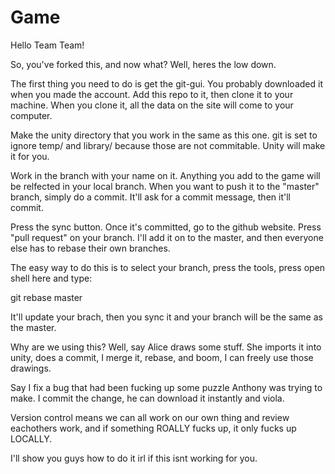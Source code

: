 Game
====

Hello Team Team!

So, you've forked this, and now what? Well, heres the low down.

The first thing you need to do is get the git-gui. You probably downloaded it when you made the account. 
Add this repo to it, then clone it to your machine. When you clone it, all the data on the site will come to your computer.

Make the unity directory that you work in the same as this one. git is set to ignore temp/ and library/ because those
are not commitable. Unity will make it for you.

Work in the branch with your name on it. Anything you add to the game will be relfected in your local branch. When
you want to push it to the "master" branch, simply do a commit. It'll ask for a commit message, then it'll commit.

Press the sync button. Once it's committed, go to the github website. Press "pull request" on your branch. I'll add it 
on to the master, and then everyone else has to rebase their own branches.

The easy way to do this is to select your branch, press the tools, press open shell here and type:

git rebase master

It'll update your brach, then you sync it and your branch will be the same as the master.

Why are we using this? Well, say Alice draws some stuff. She imports it into unity, does a commit, I merge it, rebase,
and boom, I can freely use those drawings. 

Say I fix a bug that had been fucking up some puzzle Anthony was trying to make. I commit the change, he can download it 
instantly and viola.

Version control means we can all work on our own thing and review eachothers work, and if something ROALLY fucks up, 
it only fucks up LOCALLY. 

I'll show you guys how to do it irl if this isnt working for you.
